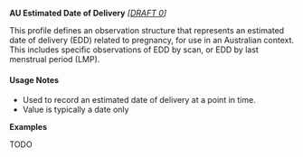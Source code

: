 **AU Estimated Date of Delivery** *[[DRAFT 0](guidance.html)]*

This profile defines an observation structure that represents an estimated date of delivery (EDD) related to pregnancy, for use in an Australian context.
This includes specific observations of EDD by scan, or EDD by last menstrual period (LMP).

#### Usage Notes
* Used to record an estimated date of delivery at a point in time.
* Value is typically a date only

**Examples**

TODO
